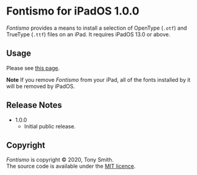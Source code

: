 # Fontismo for iPadOS 1.0.0 #

*Fontismo* provides a means to install a selection of OpenType (`.otf`) and TrueType (`.ttf`) files on an iPad. It requires iPadOS 13.0 or above.

## Usage ##

Please see [this page](https://smittytone.github.io/fontismo/index.html).

**Note** If you remove *Fontismo* from your iPad, all of the fonts installed by it will be removed by iPadOS.

## Release Notes ##

- 1.0.0
    - Initial public release.

## Copyright ##

*Fontismo* is copyright &copy; 2020, Tony Smith.<br />The source code is available under the [MIT licence](LICENSE).